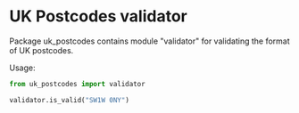 # UK Postcodes validator     

Package uk_postcodes contains module "validator" for validating the format
of UK postcodes.

Usage:



```python
from uk_postcodes import validator

validator.is_valid("SW1W 0NY")
```